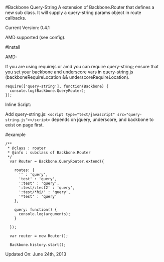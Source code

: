 #Backbone Query-String
A extension of Backbone.Router that defines a new sub class. It will supply a query-string params object in route callbacks.

Current Version: 0.4.1

AMD supported (see config).

#install

AMD:

If you are using requirejs or amd you can require query-string; ensure that you set your backbone and underscore vars in query-string.js (backboneRequireLocation && underscoreRequireLocation).

```
require(['query-string'], function(Backbone) {
  console.log(Backbone.QueryRouter);
});
```

Inline Script:

Add query-string.js:
`<script type="text/javascript" src="query-string.js"></script>`
depends on jquery, underscore, and backbone to exist on page first.

#example
```
/**
 * @class : router
 * @info : subclass of Backbone.Router
 */
  var Router = Backbone.QueryRouter.extend({

    routes: {
      '' : 'query',
      'test' : 'query',
      ':test' : 'query',
      ':test/:test2' : 'query',
      ':test/*hi/' : 'query',
      '*test' : 'query'
    },

    query: function() {
      console.log(arguments);
    }

  });

  var router = new Router();

  Backbone.history.start();
```

Updated On: June 24th, 2013
